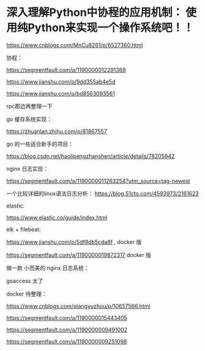 # 深入理解Python中协程的应用机制： 使用纯Python来实现一个操作系统吧！！

https://www.cnblogs.com/MnCu8261/p/6527360.html



协程：

https://segmentfault.com/a/1190000012291369

https://www.jianshu.com/p/9dd355ab4e5d

https://www.jianshu.com/p/bd8563093561



rpc那边再整理一下



go 缓存系统实现：

 https://zhuanlan.zhihu.com/p/81867557 



go 的一些适合新手的项目：

 https://blog.csdn.net/haolipengzhanshen/article/details/78205942 



nginx 日志实现：

 https://segmentfault.com/a/1190000011263254?utm_source=tag-newest 



一个比较详细的linux语法日志分析： https://blog.51cto.com/4593973/2161623 



elastic:

 https://www.elastic.co/guide/index.html 

elk + filebeat:

 https://www.jianshu.com/p/5df9db5cda8f , docker 版

 https://segmentfault.com/a/1190000019872317  docker 版



做一款 小而美的 nginx 日志系统：

goaccess 太了





docker 待整理：

 https://www.cnblogs.com/qiangyuzhou/p/10657566.html 

 https://segmentfault.com/a/1190000015443405 

 https://segmentfault.com/a/1190000009491002 

 https://segmentfault.com/a/1190000009251098 